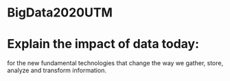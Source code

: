 # **BigData2020UTM**

# Explain the impact of data today:
for the new fundamental technologies that change the way we gather, store, analyze and transform information.
